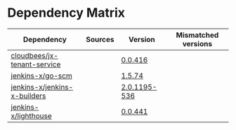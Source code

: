# Dependency Matrix

Dependency | Sources | Version | Mismatched versions
---------- | ------- | ------- | -------------------
[cloudbees/jx-tenant-service](https://github.com/cloudbees/jx-tenant-service) |  | [0.0.416](https://github.com/cloudbees/jx-tenant-service/releases/tag/v0.0.416) | 
[jenkins-x/go-scm](https://github.com/jenkins-x/go-scm) |  | [1.5.74]() | 
[jenkins-x/jenkins-x-builders](https://github.com/jenkins-x/jenkins-x-builders) |  | [2.0.1195-536]() | 
[jenkins-x/lighthouse](https://github.com/jenkins-x/lighthouse) |  | [0.0.441]() | 
